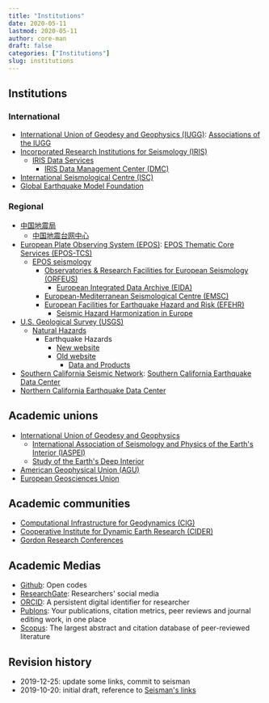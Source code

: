 ```yaml
---
title: "Institutions"
date: 2020-05-11
lastmod: 2020-05-11
author: core-man
draft: false
categories: ["Institutions"]
slug: institutions
---
```



## Institutions

### International

- [International Union of Geodesy and Geophysics (IUGG)](http://www.iugg.org): [Associations of the IUGG](http://www.iugg.org/associations)
- [Incorporated Research Institutions for Seismology (IRIS)](https://www.iris.edu/hq)
    - [IRIS Data Services](https://ds.iris.edu/ds)
        - [IRIS Data Management Center (DMC)](https://ds.iris.edu/ds/nodes/dmc)
- [International Seismological Centre (ISC)](http://www.isc.ac.uk)
- [Global Earthquake Model Foundation](https://www.globalquakemodel.org)

### Regional

- [中国地震局](https://www.cea.gov.cn)
    - [中国地震台网中心](http://www.cenc.ac.cn)
- [European Plate Observing System (EPOS)](https://www.epos-ip.org): [EPOS Thematic Core Services (EPOS-TCS)](https://www.epos-ip.org/thematic-core-service-index)
    - [EPOS seismology](https://www.epos-ip.org/tcs/seismology)
        - [Observatories & Research Facilities for European Seismology (ORFEUS)](http://www.orfeus-eu.org)
            - [European Integrated Data Archive (EIDA)](https://www.orfeus-eu.org/data/eida)
        - [European-Mediterranean Seismological Centre (EMSC)](https://www.emsc-csem.org)
        - [European Facilities for Earthquake Hazard and Risk (EFEHR)](http://www.efehr.org/en/home)
            - [Seismic Hazard Harmonization in Europe](http://www.share-eu.org)
- [U.S. Geological Survey (USGS)](https://www.usgs.gov)
    - [Natural Hazards](https://www.usgs.gov/mission-areas/natural-hazards)
        - Earthquake Hazards
            - [New website](https://www.usgs.gov/natural-hazards/earthquake-hazards)
            - [Old website](https://earthquake.usgs.gov/earthquakes)
                - [Data and Products](https://earthquake.usgs.gov/data)
- [Southern California Seismic Network](https://www.scsn.org): [Southern California Earthquake Data Center](https://scedc.caltech.edu)
- [Northern California Earthquake Data Center](http://www.ncedc.org)


## Academic unions

- [International Union of Geodesy and Geophysics](http://iugg.org)
    - [International Association of Seismology and Physics of the Earth's Interior (IASPEI)](http://www.iaspei.org)
    - [Study of the Earth's Deep Interior](https://hope.simons-rock.edu/~bergman/sedi/index.html)
- [American Geophysical Union (AGU)](https://www.agu.org)
- [European Geosciences Union](https://www.egu.eu)


## Academic communities

- [Computational Infrastructure for Geodynamics (CIG)](https://geodynamics.org)
- [Cooperative Institute for Dynamic Earth Research (CIDER)](https://www.deep-earth.org/index)
- [Gordon Research Conferences](https://www.grc.org/find-a-conference/)


## Academic Medias

- [Github](https://github.com): Open codes
- [ResearchGate](https://www.researchgate.net): Researchers' social media
- [ORCID](https://orcid.org): A persistent digital identifier for researcher
- [Publons](https://publons.com/about/home): Your publications, citation metrics, peer reviews and journal editing work, in one place
- [Scopus](https://www.scopus.com/home.uri): The largest abstract and citation database of peer-reviewed literature


## Revision history

- 2019-12-25: update some links, commit to seisman
- 2019-10-20: initial draft, reference to [Seisman's links](https://link.seisman.info)

